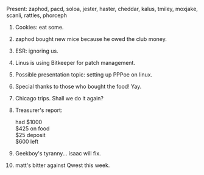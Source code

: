 Present: zaphod, pacd, soloa, jester, haster, cheddar, kalus, tmiley, moxjake, scanli, rattles,  phorceph </p><p>
1. Cookies: eat some. </p><p>
2. zaphod bought new mice because he owed the club money. </p><p>
3. ESR: ignoring us. </p><p>
4. Linus is using Bitkeeper for patch management. </p><p>
5. Possible presentation topic: setting up PPPoe on linux. </p><p>
6. Special thanks to those who bought the food!  Yay. </p><p>
7. Chicago trips.  Shall we do it again? </p><p>
8. Treasurer's report: </p><p>
had $1000<br> $425 on food<br> $25 deposit<br> $600 left<br> </p><p>
9. Geekboy's tyranny... isaac will fix. </p><p>
10. matt's bitter against Qwest this week. </p>
